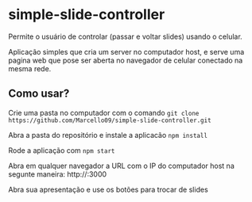 # simple-slide-controller

Permite o usuário de controlar (passar e voltar slides) usando o celular.

Aplicação simples que cria um server no computador host, e serve uma pagina web que pose ser aberta no navegador de celular conectado na mesma rede.

## Como usar?

Crie uma pasta no computador com o comando `git clone https://github.com/Marcello09/simple-slide-controller.git`

Abra a pasta do repositório e instale a aplicacão
`npm install`

Rode a aplicação com `npm start`

Abra em qualquer navegador a URL com o IP do computador host na segunte maneira: http://<IP>:3000

Abra sua apresentação e use os botões para trocar de slides
